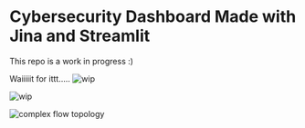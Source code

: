 # Cybersecurity Dashboard Made with Jina and Streamlit

This repo is a work in progress :)

Waiiiiit for ittt.....
![wip](/data/usage/animated_demo.gif)

![wip](data/usage/embeddings_annotated.png)

![complex flow topology](data/usage/flow_topology.png)

